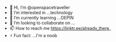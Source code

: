 - 👋 Hi, I’m @openspacetraveller
- 👀 I’m interested in ...technology
- 🌱 I’m currently learning ...DEPIN
- 💞️ I’m looking to collaborate on ...
- 📫 How to reach me https://linktr.ee/already_there_
- ⚡ Fun fact: ...I'm a noob 

<!---
openspacetraveller/openspacetraveller is a ✨ special ✨ repository because its `README.md` (this file) appears on your GitHub profile.
You can click the Preview link to take a look at your changes.
--->
